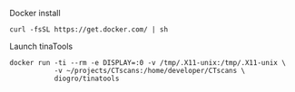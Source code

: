Docker install
```
curl -fsSL https://get.docker.com/ | sh
```

Launch tinaTools
```
docker run -ti --rm -e DISPLAY=:0 -v /tmp/.X11-unix:/tmp/.X11-unix \
           -v ~/projects/CTscans:/home/developer/CTscans \
           diogro/tinatools
```

